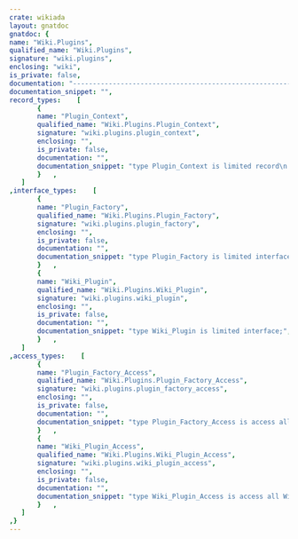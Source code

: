 ```yaml
---
crate: wikiada
layout: gnatdoc
gnatdoc: {
name: "Wiki.Plugins",
qualified_name: "Wiki.Plugins",
signature: "wiki.plugins",
enclosing: "wiki",
is_private: false,
documentation: "---------------------------------------------------------------------\n  wiki-plugins -- Wiki plugins\n  Copyright (C) 2016, 2018, 2020 Stephane Carrez\n  Written by Stephane Carrez (Stephane.Carrez@gmail.com)\n\n  Licensed under the Apache License, Version 2.0 (the \"License\");\n  you may not use this file except in compliance with the License.\n  You may obtain a copy of the License at\n\n      http://www.apache.org/licenses/LICENSE-2.0\n\n  Unless required by applicable law or agreed to in writing, software\n  distributed under the License is distributed on an \"AS IS\" BASIS,\n  WITHOUT WARRANTIES OR CONDITIONS OF ANY KIND, either express or implied.\n  See the License for the specific language governing permissions and\n  limitations under the License.\n---------------------------------------------------------------------",
documentation_snippet: "",
record_types:    [
       {
       name: "Plugin_Context",
       qualified_name: "Wiki.Plugins.Plugin_Context",
       signature: "wiki.plugins.plugin_context",
       enclosing: "",
       is_private: false,
       documentation: "",
       documentation_snippet: "type Plugin_Context is limited record\n   Previous    : access Plugin_Context;\n   Filters     : Wiki.Filters.Filter_Chain;\n   Factory     : Plugin_Factory_Access;\n   Variables   : Wiki.Attributes.Attribute_List;\n   Syntax      : Wiki.Wiki_Syntax;\n   Ident       : Wiki.Strings.UString;\n   Is_Hidden   : Boolean := False;\n   Is_Included : Boolean := False;\nend record;",
       }   ,
   ]
,interface_types:    [
       {
       name: "Plugin_Factory",
       qualified_name: "Wiki.Plugins.Plugin_Factory",
       signature: "wiki.plugins.plugin_factory",
       enclosing: "",
       is_private: false,
       documentation: "",
       documentation_snippet: "type Plugin_Factory is limited interface;",
       }   ,
       {
       name: "Wiki_Plugin",
       qualified_name: "Wiki.Plugins.Wiki_Plugin",
       signature: "wiki.plugins.wiki_plugin",
       enclosing: "",
       is_private: false,
       documentation: "",
       documentation_snippet: "type Wiki_Plugin is limited interface;",
       }   ,
   ]
,access_types:    [
       {
       name: "Plugin_Factory_Access",
       qualified_name: "Wiki.Plugins.Plugin_Factory_Access",
       signature: "wiki.plugins.plugin_factory_access",
       enclosing: "",
       is_private: false,
       documentation: "",
       documentation_snippet: "type Plugin_Factory_Access is access all Plugin_Factory'Class;",
       }   ,
       {
       name: "Wiki_Plugin_Access",
       qualified_name: "Wiki.Plugins.Wiki_Plugin_Access",
       signature: "wiki.plugins.wiki_plugin_access",
       enclosing: "",
       is_private: false,
       documentation: "",
       documentation_snippet: "type Wiki_Plugin_Access is access all Wiki_Plugin'Class;",
       }   ,
   ]
,}
---
```

